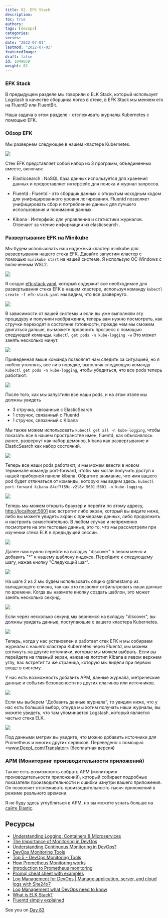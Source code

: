 ```yaml
---
title: 82. EFK Stack
description: 
toc: true
authors:
tags: [devops]
categories:
series: 
date: "2022-07-01"
lastmod: "2022-07-01"
featuredImage:
draft: false
id: 1049059
weight: 82
---
```

### EFK Stack

В предыдущем разделе мы говорили о ELK Stack, который использует Logstash в качестве сборщика логов в стеке, в EFK Stack мы меняем его на FluentD или FluentBit.

Наша задача в этом разделе - отслеживать журналы Kubernetes с помощью EFK.

### Обзор EFK

Мы развернем следующее в нашем кластере Kubernetes.

![](../images/Day82_Monitoring1.ru.png?v1)

Стек EFK представляет собой набор из 3 программ, объединенных вместе, включая:

- Elasticsearch : NoSQL база данных используется для хранения данных и предоставляет интерфейс для поиска и журнал запросов.

- Fluentd : Fluentd - это сборщик данных с открытым исходным кодом для унифицированного уровня логирования. Fluentd позволяет унифицировать сбор и потребление данных для лучшего использования и понимания данных.

- Kibana : Интерфейс для управления и статистики журналов. Отвечает за чтение информации из elasticsearch .

### Развертывание EFK на Minikube

Мы будем использовать наш надежный кластер minikube для развертывания нашего стека EFK. Давайте запустим кластер с помощью `minikube start` на нашей системе. Я использую ОС Windows с включенным WSL2.

![](../images/Day82_Monitoring2.ru.png?v1)

Я создал [efk-stack.yaml](.../Monitoring/.../.../Monitoring/EFK%20Stack/efk-stack.yaml), который содержит все необходимое для развертывания стека EFK в нашем кластере, используя команду `kubectl create -f efk-stack.yaml` мы видим, что все развернуто.

![](../images/Day82_Monitoring3.ru.png?v1)

В зависимости от вашей системы и если вы уже выполняли эту процедуру и получили изображения, теперь вам нужно посмотреть, как стручки переходят в состояние готовности, прежде чем мы сможем двигаться дальше, вы можете проверить прогресс с помощью следующей команды. `kubectl get pods -n kube-logging -w` Это может занять несколько минут.

![](../images/Day82_Monitoring4.ru.png?v1)

Приведенная выше команда позволяет нам следить за ситуацией, но я люблю уточнять, все ли в порядке, выполняя следующую команду `kubectl get pods -n kube-logging`, чтобы убедиться, что все pods теперь работают.

![](../images/Day82_Monitoring5.ru.png?v1)

После того, как мы запустили все наши pods, и на этом этапе мы должны увидеть

- 3 стручка, связанные с ElasticSearch
- 1 стручок, связанный с Fluentd
- 1 стручок, связанный с Kibana

Мы также можем использовать `kubectl get all -n kube-logging`, чтобы показать все в нашем пространстве имен, fluentd, как объяснялось ранее, развернут как набор демонов, kibana как развертывание и ElasticSearch как набор состояний.

![](../images/Day82_Monitoring6.ru.png?v1)

Теперь все наши pods работают, и мы можем ввести в новом терминале команду port-forward, чтобы мы могли получить доступ к нашей приборной панели kibana. Обратите внимание, что имя вашего pod будет отличаться от команды, которую мы видим здесь. `kubectl port-forward kibana-84cf7f59c-v2l8v 5601:5601 -n kube-logging`.

![](../images/Day82_Monitoring7.ru.png?v1)

Теперь мы можем открыть браузер и перейти по этому адресу, <http://localhost:5601> вас встретит либо экран, который вы видите ниже, либо вы можете увидеть экран с примерами данных, либо продолжить и настроить самостоятельно. В любом случае и непременно посмотрите на эти тестовые данные, это то, что мы рассмотрели при изучении стека ELK в предыдущей сессии.

![](../images/Day82_Monitoring8.ru.png?v1)

Далее нам нужно перейти на вкладку "discover" в левом меню и добавить "*" к нашему шаблону индекса. Перейдите к следующему шагу, нажав кнопку "Следующий шаг".

![](../images/Day82_Monitoring9.ru.png?v1)

На шаге 2 из 2 мы будем использовать опцию @timestamp из выпадающего списка, так как это позволит отфильтровать наши данные по времени. Когда вы нажмете кнопку создать шаблон, это может занять несколько секунд.

![](../images/Day82_Monitoring10.ru.png?v1)

Если через несколько секунд мы вернемся на вкладку "discover", вы должны увидеть данные, поступающие с вашего кластера Kubernetes.

![](../images/Day82_Monitoring11.ru.png?v1)

Теперь, когда у нас установлен и работает стек EFK и мы собираем журналы с нашего кластера Kubernetes через Fluentd, мы можем взглянуть на другие источники, которые мы можем выбрать. Если вы перейдете на главный экран, нажав на логотип Kibana в левом верхнем углу, вас встретит та же страница, которую мы видели при первом входе в систему.

У нас есть возможность добавить APM, данные журнала, метрические данные и события безопасности из других плагинов или источников.

![](../images/Day82_Monitoring12.ru.png?v1)

Если мы выберем "Добавить данные журнала", то увидим ниже, что у нас есть большой выбор, откуда мы хотим получать наши журналы, вы можете увидеть, что там упоминается Logstash, который является частью стека ELK.

![](../images/Day82_Monitoring13.ru.png?v1)

Под данными метрик вы увидите, что можно добавить источники для Prometheus и многих других сервисов.  Переведено с помощью <www.DeepL.com/Translator> (бесплатная версия)

### APM (Мониторинг производительности приложений)

Также есть возможность собрать APM (мониторинг производительности приложений), который собирает подробные показатели производительности и ошибки изнутри вашего приложения. Он позволяет отслеживать производительность тысяч приложений в режиме реального времени.

Я не буду здесь углубляться в APM, но вы можете узнать больше на [сайте Elastic](https://www.elastic.co/observability/application-performance-monitoring).

## Ресурсы

- [Understanding Logging: Containers & Microservices](https://www.youtube.com/watch?v=MMVdkzeQ848)
- [The Importance of Monitoring in DevOps](https://www.devopsonline.co.uk/the-importance-of-monitoring-in-devops/)
- [Understanding Continuous Monitoring in DevOps?](https://medium.com/devopscurry/understanding-continuous-monitoring-in-devops-f6695b004e3b)
- [DevOps Monitoring Tools](https://www.youtube.com/watch?v=Zu53QQuYqJ0)
- [Top 5 - DevOps Monitoring Tools](https://www.youtube.com/watch?v=4t71iv_9t_4)
- [How Prometheus Monitoring works](https://www.youtube.com/watch?v=h4Sl21AKiDg)
- [Introduction to Prometheus monitoring](https://www.youtube.com/watch?v=5o37CGlNLr8)
- [Promql cheat sheet with examples](https://www.containiq.com/post/promql-cheat-sheet-with-examples)
- [Log Management for DevOps | Manage application, server, and cloud logs with Site24x7](https://www.youtube.com/watch?v=J0csO_Shsj0)
- [Log Management what DevOps need to know](https://devops.com/log-management-what-devops-teams-need-to-know/)
- [What is ELK Stack?](https://www.youtube.com/watch?v=4X0WLg05ASw)
- [Fluentd simply explained](https://www.youtube.com/watch?v=5ofsNyHZwWE&t=14s)

See you on [Day 83](../day83)
